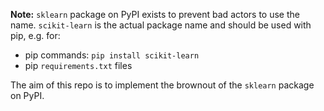 **Note:** `sklearn` package on PyPI exists to prevent bad actors to use the
name. `scikit-learn` is the actual package name and should be used with pip,
e.g. for:
- pip commands: `pip install scikit-learn`
- pip `requirements.txt` files

The aim of this repo is to implement the brownout of the `sklearn` package on
PyPI.
